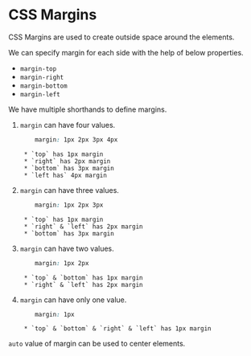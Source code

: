 # CSS Margins

CSS Margins are used to create outside space around the elements. 

We can specify margin for each side with the help of below properties. 
* `margin-top`
* `margin-right`
* `margin-bottom`
* `margin-left`

We have multiple shorthands to define margins. 

1. `margin` can have four values.
    ```css
        margin: 1px 2px 3px 4px
    ```
        * `top` has 1px margin
        * `right` has 2px margin
        * `bottom` has 3px margin
        * `left has` 4px margin

2. `margin` can have three values.
    ```css
        margin: 1px 2px 3px
    ```
        * `top` has 1px margin
        * `right` & `left` has 2px margin
        * `bottom` has 3px margin

3. `margin` can have two values. 
    ```css
        margin: 1px 2px
    ```
        * `top` & `bottom` has 1px margin
        * `right` & `left` has 2px margin

4. `margin` can have only one value. 
    ```css
        margin: 1px
    ```
        * `top` & `bottom` & `right` & `left` has 1px margin

`auto` value of margin can be used to center elements.